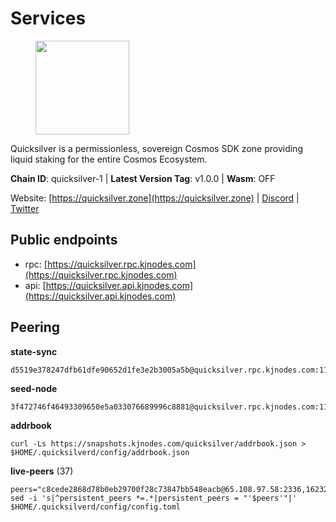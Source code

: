 # Services

<figure><img src="https://raw.githubusercontent.com/kj89/testnet_manuals/main/pingpub/logos/quicksilver.png" width="150" alt=""><figcaption></figcaption></figure>

Quicksilver is a permissionless, sovereign Cosmos SDK zone providing liquid staking for the entire Cosmos Ecosystem.

**Chain ID**: quicksilver-1 | **Latest Version Tag**: v1.0.0 | **Wasm**: OFF

Website: [https://quicksilver.zone](https://quicksilver.zone) | [Discord](https://discord.gg/quicksilverprotocol) | [Twitter](https://twitter.com/quicksilverzone)


## Public endpoints

* rpc: [https://quicksilver.rpc.kjnodes.com](https://quicksilver.rpc.kjnodes.com)
* api: [https://quicksilver.api.kjnodes.com](https://quicksilver.api.kjnodes.com)

## Peering

**state-sync**

```
d5519e378247dfb61dfe90652d1fe3e2b3005a5b@quicksilver.rpc.kjnodes.com:11656
```

**seed-node**

```
3f472746f46493309650e5a033076689996c8881@quicksilver.rpc.kjnodes.com:11659
```

**addrbook**
```
curl -Ls https://snapshots.kjnodes.com/quicksilver/addrbook.json > $HOME/.quicksilverd/config/addrbook.json
```

**live-peers** (37)
```
peers="c8cede2868d78b0eb29700f28c73847bb548eacb@65.108.97.58:2336,162325861a80df7709aeacb1cbb52e033ba6438e@65.109.82.249:31656,f9aa76d6415a66be5ad742b1a2ff577f36a5e1a4@65.21.170.3:44656,e50848e299c7909245a9af690341ff27e21f7b69@65.109.49.111:56656,d9f4546f14e94f81c7766542548ee1776f9f66ce@65.108.238.203:43656,808ea37bf4c3b554f8f55b13c00c40ff55046cf9@95.217.225.212:36656,5f0c0411e34e1c7d0b9c53749d90a923b5e8c625@65.21.133.125:35656,65b1a372b38661db4ff450ed03c195a17bbade08@65.109.27.75:46656,51070ba609ede6d7eb334b8cf0ed585f2b1ab66b@135.181.76.99:26656,f67a470883ad87a4488538a6ad8466fa3a12d14d@168.119.124.130:11656,709a24fdf2fa9942b61f36288a31867cc7ea9f55@213.239.218.210:36656,2c658378f5356e39ecea6947eb312f45a8ccfde1@142.132.199.211:26654,0914b21ef0c3b325a82a37e58107d1271f201258@162.55.194.205:11656,d36921a835076f6d87889793eb05a83099617221@202.61.240.122:26666,b4bcce87121963e1e97619dc135f2eb1a9fd5dfc@88.198.32.17:36656,43b97f492bf47b455b7b275c396b1840f4eb336d@142.132.139.101:26656,3ab9cc69627960fab09d0df6aa663a54d58501ba@162.19.70.12:26656,64112911cda67dd6566763c49bddadfee2631bd1@188.165.205.120:11656,96b7605dbf13dbf0df2c3ac4f076397a9f351c6b@88.98.195.228:26656,3a5d0b97feb595375c24665dcf17d793be129e8b@51.89.155.2:28656,e0604aa63b2b483bdb7f3ffba80a91803080bff8@62.171.183.214:26656,8afd73dde0c073dd290092d8ffbcc48a61c94525@89.117.58.109:46656,c2a93286be0b20345d5b9909c748b24e0edf54a4@178.170.40.28:15620,dacf9b208ba4c2d931f107f05694963889cfca0f@149.102.147.182:26656,063cc6b75194c4f943d32c549667ba210a7f2de1@195.3.222.240:26856,072c61dee7f205b237aae0eca698aa4a0639d93e@95.214.54.28:26356,4a3aa410bfdcdbcd6ead7626fe228b15e4b5b6a0@95.214.55.46:21609,0a0f006cdbdcb564feaa889e1ccbd5f68119e7b7@134.195.198.120:36656,6636a7b33c80eeb1f91ad559632baa836221959e@51.161.12.92:26656,2c328c529a81073fc69a8b62541929cb5c1f2f6f@46.0.203.78:28858,d9bfa29e0cf9c4ce0cc9c26d98e5d97228f93b0b@65.109.88.38:11656,9229ee1ca1b29d868b367c89b3707e34eeb13ecb@62.171.186.160:26656,149a25417349d70f5e5127a5eb634dbfaf6e6c3a@142.165.207.19:56656,b281289df37c5180f9ff278be5e29964afa0c229@47.156.153.124:51656,c0beca70dbd3ef5bb433f7aa280d56d2a150bbd3@95.214.52.144:26656,bbb6a02a90ef98975525d9bd7137511e18edddc1@141.95.99.81:26656,ef9c9b1952f245fbb24603d5a1f643041bec7af7@141.95.65.26:29986"
sed -i 's|^persistent_peers *=.*|persistent_peers = "'$peers'"|' $HOME/.quicksilverd/config/config.toml
```
